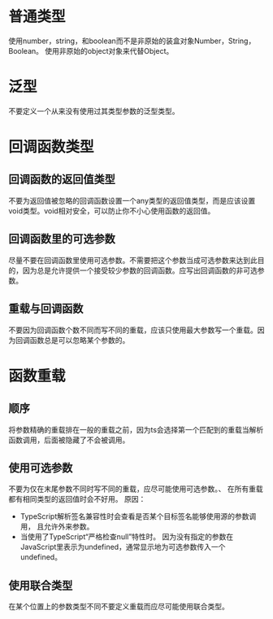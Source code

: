 # 普通类型
使用number，string，和boolean而不是非原始的装盒对象Number，String，Boolean。
使用非原始的object对象来代替Object。
# 泛型
不要定义一个从来没有使用过其类型参数的泛型类型。
# 回调函数类型
## 回调函数的返回值类型
不要为返回值被忽略的回调函数设置一个any类型的返回值类型，而是应该设置void类型。void相对安全，可以防止你不小心使用函数的返回值。
## 回调函数里的可选参数
尽量不要在回调函数里使用可选参数。不需要把这个参数当成可选参数来达到此目的，因为总是允许提供一个接受较少参数的回调函数。应写出回调函数的非可选参数。
## 重载与回调函数
不要因为回调函数个数不同而写不同的重载，应该只使用最大参数写一个重载。因为回调函数总是可以忽略某个参数的。
# 函数重载
## 顺序
将参数精确的重载排在一般的重载之前，因为ts会选择第一个匹配到的重载当解析函数调用，后面被隐藏了不会被调用。
## 使用可选参数
不要为仅在末尾参数不同时写不同的重载，应尽可能使用可选参数。、
在所有重载都有相同类型的返回值时会不好用。
原因：
- TypeScript解析签名兼容性时会查看是否某个目标签名能够使用源的参数调用， 且允许外来参数。
- 当使用了TypeScript“严格检查null”特性时。 因为没有指定的参数在JavaScript里表示为undefined，通常显示地为可选参数传入一个undefined。
## 使用联合类型
在某个位置上的参数类型不同不要定义重载而应尽可能使用联合类型。